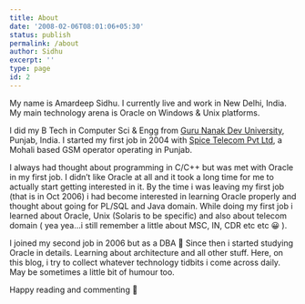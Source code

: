 ```yaml
---
title: About
date: '2008-02-06T08:01:06+05:30'
status: publish
permalink: /about
author: Sidhu
excerpt: ''
type: page
id: 2
---
```

My name is Amardeep Sidhu. I currently live and work in New Delhi, India. My main technology arena is Oracle on Windows &amp; Unix platforms.

I did my B Tech in Computer Sci &amp; Engg from [Guru Nanak Dev University](http://www.gndu.ac.in/), Punjab, India. I started my first job in 2004 with [Spice Telecom Pvt Ltd](http://spiceindia.com/spice/home.asp), a Mohali based GSM operator operating in Punjab.

I always had thought about programming in C/C++ but was met with Oracle in my first job. I didn’t like Oracle at all and it took a long time for me to actually start getting interested in it. By the time i was leaving my first job (that is in Oct 2006) i had become interested in learning Oracle properly and thought about going for PL/SQL and Java domain. While doing my first job i learned about Oracle, Unix (Solaris to be specific) and also about telecom domain ( yea yea…i still remember a little about MSC, IN, CDR etc etc 😀 ).

I joined my second job in 2006 but as a DBA 🙂 Since then i started studying Oracle in details. Learning about architecture and all other stuff. Here, on this blog, i try to collect whatever technology tidbits i come across daily. May be sometimes a little bit of humour too.

Happy reading and commenting 🙂